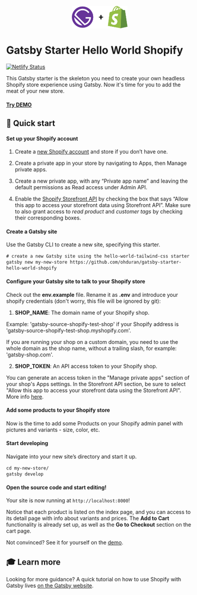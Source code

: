 <p align="center">
  <a href="https://www.gatsbyjs.org">
    <img alt="Gatsby + Shopify" src="static/shopify+gatsby.png" height="60px" />
  </a>
</p>

# Gatsby Starter Hello World Shopify

[![Netlify Status](https://api.netlify.com/api/v1/badges/0f88d9fa-e02a-4f25-a0c3-432acc47203b/deploy-status)](https://app.netlify.com/sites/gatsby-starter-hello-world-shopify/deploys)

This Gatsby starter is the skeleton you need to create your own headless Shopify store experience using Gatsby. Now it's time for you to add the meat of your new store.

#### [Try DEMO](https://hello-world-shopify.alvaroduran.com/)

## 🚀 Quick start

#### Set up your Shopify account

1.  Create a [new Shopify account](https://www.shopify.com/) and store if you don’t have one.

2.  Create a private app in your store by navigating to Apps, then Manage private apps.

3.  Create a new private app, with any “Private app name” and leaving the default permissions as Read access under Admin API.

4.  Enable the [Shopify Storefront API](https://shopify.dev/docs/storefront-api) by checking the box that says “Allow this app to access your storefront data using Storefront API”. Make sure to also grant access to _read product_ and _customer tags_ by checking their corresponding boxes.

#### Create a Gatsby site

Use the Gatsby CLI to create a new site, specifying this starter.

```shell
# create a new Gatsby site using the hello-world-tailwind-css starter
gatsby new my-new-store https://github.com/ohduran/gatsby-starter-hello-world-shopify
```

#### Configure your Gatsby site to talk to your Shopify store

Check out the **env.example** file. Rename it as **.env** and introduce your shopify credentials (don't worry, this file will be ignored by git):

1. **SHOP_NAME**: The domain name of your Shopify shop.

Example: 'gatsby-source-shopify-test-shop' if your Shopify address is 'gatsby-source-shopify-test-shop.myshopify.com'.

If you are running your shop on a custom domain, you need to use the whole domain as the shop name, without a trailing slash, for example: 'gatsby-shop.com'.

2. **SHOP_TOKEN**: An API access token to your Shopify shop.

You can generate an access token in the "Manage private apps" section of your shop's Apps settings. In the Storefront API section, be sure to select "Allow this app to access your storefront data using the Storefront API". More info [here](https://help.shopify.com/api/custom-storefronts/storefront-api/getting-started#authentication).

#### Add some products to your Shopify store

Now is the time to add some Products on your Shopify admin panel with pictures and variants - size, color, etc.

#### Start developing

Navigate into your new site’s directory and start it up.

```shell
cd my-new-store/
gatsby develop
```

#### Open the source code and start editing!

Your site is now running at `http://localhost:8000`!

Notice that each product is listed on the index page, and you can access to its detail page with info about variants and prices. The **Add to Cart** functionality is already set up, as well as the **Go to Checkout** section on the cart page.

Not convinced? See it for yourself on the [demo](https://hello-world-shopify.alvaroduran.com/).

## 🎓 Learn more

Looking for more guidance? A quick tutorial on how to use Shopify with Gatsby lives [on the Gatsby website](https://www.gatsbyjs.org/docs/building-an-ecommerce-site-with-shopify/).
